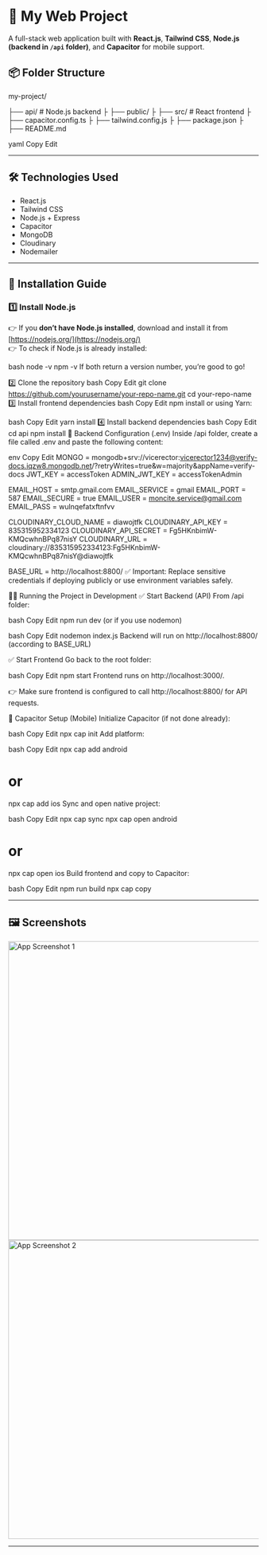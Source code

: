 # 🚀 My Web Project

A full-stack web application built with **React.js**, **Tailwind CSS**, **Node.js (backend in `/api` folder)**, and **Capacitor** for mobile support.


## 📦 Folder Structure

my-project/

├── api/ # Node.js backend
├
├── public/
├
├── src/ # React frontend
├
├── capacitor.config.ts
├
├── tailwind.config.js
├
├── package.json
├
├── README.md

yaml
Copy
Edit

---

## 🛠️ **Technologies Used**

- React.js
- Tailwind CSS
- Node.js + Express
- Capacitor
- MongoDB
- Cloudinary
- Nodemailer

---

## 🚀 **Installation Guide**

### 1️⃣ **Install Node.js**

👉 If you **don’t have Node.js installed**, download and install it from [https://nodejs.org/](https://nodejs.org/)  
👉 To check if Node.js is already installed:

bash
node -v
npm -v
If both return a version number, you’re good to go!

2️⃣ Clone the repository
bash
Copy
Edit
git clone https://github.com/yourusername/your-repo-name.git
cd your-repo-name
3️⃣ Install frontend dependencies
bash
Copy
Edit
npm install
or using Yarn:

bash
Copy
Edit
yarn install
4️⃣ Install backend dependencies
bash
Copy
Edit
cd api
npm install
📝 Backend Configuration (.env)
Inside /api folder, create a file called .env and paste the following content:

env
Copy
Edit
MONGO = mongodb+srv://vicerector:vicerector1234@verify-docs.iqzw8.mongodb.net/?retryWrites=true&w=majority&appName=verify-docs
JWT_KEY = accessToken
ADMIN_JWT_KEY = accessTokenAdmin

EMAIL_HOST = smtp.gmail.com
EMAIL_SERVICE = gmail
EMAIL_PORT = 587
EMAIL_SECURE = true
EMAIL_USER = moncite.service@gmail.com
EMAIL_PASS = wulnqefatxftnfvv

CLOUDINARY_CLOUD_NAME = diawojtfk
CLOUDINARY_API_KEY = 835315952334123
CLOUDINARY_API_SECRET = Fg5HKnbimW-KMQcwhnBPq87nisY
CLOUDINARY_URL = cloudinary://835315952334123:Fg5HKnbimW-KMQcwhnBPq87nisY@diawojtfk

BASE_URL = http://localhost:8800/
✅ Important: Replace sensitive credentials if deploying publicly or use environment variables safely.

🏃‍♂️ Running the Project in Development
✅ Start Backend (API)
From /api folder:

bash
Copy
Edit
npm run dev
(or if you use nodemon)

bash
Copy
Edit
nodemon index.js
Backend will run on http://localhost:8800/ (according to BASE_URL)

✅ Start Frontend
Go back to the root folder:

bash
Copy
Edit
npm start
Frontend runs on http://localhost:3000/.

👉 Make sure frontend is configured to call http://localhost:8800/ for API requests.

📱 Capacitor Setup (Mobile)
Initialize Capacitor (if not done already):

bash
Copy
Edit
npx cap init
Add platform:

bash
Copy
Edit
npx cap add android
# or
npx cap add ios
Sync and open native project:

bash
Copy
Edit
npx cap sync
npx cap open android
# or
npx cap open ios
Build frontend and copy to Capacitor:

bash
Copy
Edit
npm run build
npx cap copy


---

## 🖼️ Screenshots

<img src="images/screenshot1.png" alt="App Screenshot 1" width="600"/>
<img src="images/screenshot2.png" alt="App Screenshot 2" width="600"/>

---
